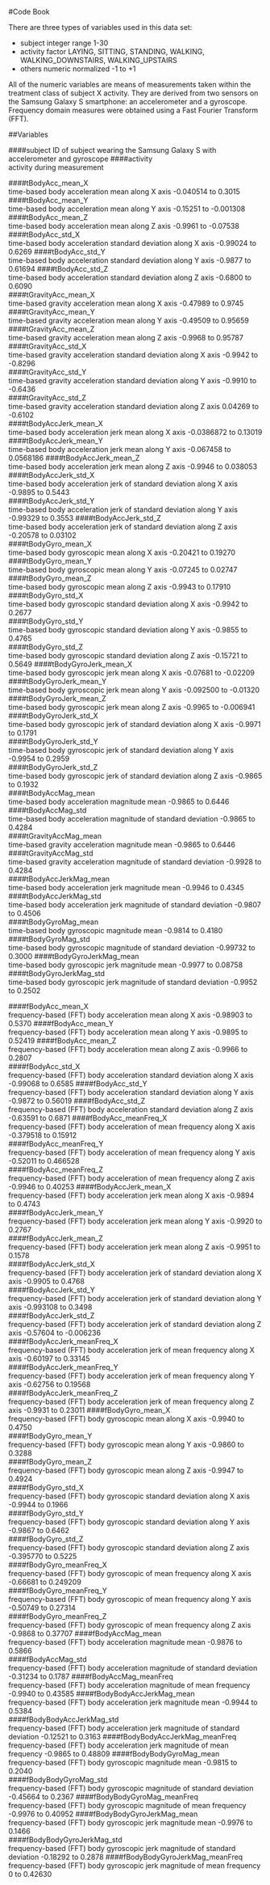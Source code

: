 #Code Book

There are three types of variables used in this data set: 

* subject	integer	range 1-30
* activity	factor	LAYING, SITTING, STANDING, WALKING, WALKING_DOWNSTAIRS, WALKING_UPSTAIRS
* others	numeric	normalized -1 to +1

All  of the numeric variables are means of measurements taken within the treatment class of subject X activity. They are derived from two sensors on the Samsung Galaxy S smartphone: an accelerometer and a gyroscope. Frequency domain measures were obtained using a Fast Fourier Transform (FFT).


##Variables			

####subject
ID of subject wearing the Samsung Galaxy S with accelerometer and gyroscope
####activity				
activity during measurement

####tBodyAcc_mean_X			
time-based body acceleration  mean along X axis				-0.040514 to 0.3015
####tBodyAcc_mean_Y			
time-based body acceleration  mean along Y axis				-0.15251 to -0.001308	
####tBodyAcc_mean_Z			
time-based body acceleration  mean along Z axis				-0.9961 to -0.07538	
####tBodyAcc_std_X			
time-based body acceleration standard deviation along X axis			-0.99024 to  0.6269	
####tBodyAcc_std_Y			
time-based body acceleration standard deviation along Y axis			-0.9877 to  0.61694	
####tBodyAcc_std_Z			
time-based body acceleration standard deviation along Z axis			-0.6800 to  0.6090	
####tGravityAcc_mean_X			
time-based  gravity acceleration  mean along X axis				-0.47989 to  0.9745	
####tGravityAcc_mean_Y			
time-based  gravity acceleration  mean along Y axis				-0.49509 to  0.95659	
####tGravityAcc_mean_Z			
time-based  gravity acceleration  mean along Z axis				-0.9968 to  0.95787	
####tGravityAcc_std_X			
time-based  gravity acceleration standard deviation along X axis			-0.9942 to -0.8296	
####tGravityAcc_std_Y			
time-based  gravity acceleration standard deviation along Y axis			-0.9910 to -0.6436	
####tGravityAcc_std_Z			
time-based  gravity acceleration standard deviation along Z axis			0.04269 to -0.6102	
####tBodyAccJerk_mean_X		
time-based body acceleration jerk  mean along X axis			-0.0386872 to 0.13019	
####tBodyAccJerk_mean_Y		
time-based body acceleration jerk  mean along Y axis			-0.067458 to  0.0568186	
####tBodyAccJerk_mean_Z		
time-based body acceleration jerk  mean along Z axis			-0.9946 to  0.038053	
####tBodyAccJerk_std_X			
time-based body acceleration jerk of standard deviation along X axis		-0.9895 to  0.5443	
####tBodyAccJerk_std_Y			
time-based body acceleration jerk of standard deviation along Y axis		-0.99329 to  0.3553	
####tBodyAccJerk_std_Z			
time-based body acceleration jerk of standard deviation along Z axis		-0.20578 to  0.03102	
####tBodyGyro_mean_X			
time-based body gyroscopic  mean along X axis				-0.20421 to  0.19270	
####tBodyGyro_mean_Y			
time-based body gyroscopic  mean along Y axis				-0.07245 to  0.02747	
####tBodyGyro_mean_Z			
time-based body gyroscopic  mean along Z axis				-0.9943 to  0.17910	
####tBodyGyro_std_X			
time-based body gyroscopic standard deviation along X axis			-0.9942 to  0.2677	
####tBodyGyro_std_Y			
time-based body gyroscopic standard deviation along Y axis			-0.9855 to  0.4765	
####tBodyGyro_std_Z			
time-based body gyroscopic standard deviation along Z axis			-0.15721 to  0.5649	
####tBodyGyroJerk_mean_X		
time-based body gyroscopic jerk  mean along X axis				-0.07681 to -0.02209	
####tBodyGyroJerk_mean_Y		
time-based body gyroscopic jerk  mean along Y axis				-0.092500 to -0.01320	
####tBodyGyroJerk_mean_Z		
time-based body gyroscopic jerk  mean along Z axis				-0.9965 to -0.006941	
####tBodyGyroJerk_std_X		
time-based body gyroscopic jerk of standard deviation along X axis		-0.9971 to  0.1791	
####tBodyGyroJerk_std_Y		
time-based body gyroscopic jerk of standard deviation along Y axis		-0.9954 to  0.2959	
####tBodyGyroJerk_std_Z		
time-based body gyroscopic jerk of standard deviation along Z axis		-0.9865 to  0.1932	
####tBodyAccMag_mean			
time-based body acceleration magnitude mean				-0.9865 to  0.6446	
####tBodyAccMag_std			
time-based body acceleration magnitude of standard deviation			-0.9865 to  0.4284	
####tGravityAccMag_mean		
time-based  gravity acceleration magnitude mean				-0.9865 to  0.6446	
####tGravityAccMag_std			
time-based  gravity acceleration magnitude of standard deviation		-0.9928 to  0.4284	
####tBodyAccJerkMag_mean		
time-based body acceleration jerk magnitude mean				-0.9946 to  0.4345	
####tBodyAccJerkMag_std		
time-based body acceleration jerk magnitude of standard deviation		-0.9807 to  0.4506	
####tBodyGyroMag_mean		
time-based body gyroscopic magnitude mean				-0.9814 to  0.4180	
####tBodyGyroMag_std			
time-based body gyroscopic magnitude of standard deviation			-0.99732 to  0.3000	
####tBodyGyroJerkMag_mean		
time-based body gyroscopic jerk magnitude mean				-0.9977 to  0.08758	
####tBodyGyroJerkMag_std		
time-based body gyroscopic jerk magnitude of standard deviation		-0.9952 to  0.2502	

####fBodyAcc_mean_X			
frequency-based (FFT) body acceleration  mean along X axis			-0.98903 to  0.5370	
####fBodyAcc_mean_Y			
frequency-based (FFT) body acceleration  mean along Y axis			-0.9895 to  0.52419	
####fBodyAcc_mean_Z			
frequency-based (FFT) body acceleration  mean along Z axis			-0.9966 to  0.2807	
####fBodyAcc_std_X			
frequency-based (FFT) body acceleration standard deviation along X axis		-0.99068 to  0.6585	
####fBodyAcc_std_Y			
frequency-based (FFT) body acceleration standard deviation along Y axis		-0.9872 to  0.56019	
####fBodyAcc_std_Z			
frequency-based (FFT) body acceleration standard deviation along Z axis		-0.63591 to  0.6871	
####fBodyAcc_meanFreq_X		
frequency-based (FFT) body acceleration  of mean frequency along X axis		-0.379518 to  0.15912	
####fBodyAcc_meanFreq_Y		
frequency-based (FFT) body acceleration  of mean frequency along Y axis		-0.52011 to  0.466528	
####fBodyAcc_meanFreq_Z		
frequency-based (FFT) body acceleration  of mean frequency along Z axis		-0.9946 to  0.40253	
####fBodyAccJerk_mean_X		
frequency-based (FFT) body acceleration jerk  mean along X axis		-0.9894 to  0.4743	
####fBodyAccJerk_mean_Y		
frequency-based (FFT) body acceleration jerk  mean along Y axis		-0.9920 to  0.2767	
####fBodyAccJerk_mean_Z		
frequency-based (FFT) body acceleration jerk  mean along Z axis		-0.9951 to  0.1578	
####fBodyAccJerk_std_X			
frequency-based (FFT) body acceleration jerk of standard deviation along X axis	-0.9905 to  0.4768	
####fBodyAccJerk_std_Y			
frequency-based (FFT) body acceleration jerk of standard deviation along Y axis	-0.993108 to  0.3498	
####fBodyAccJerk_std_Z			
frequency-based (FFT) body acceleration jerk of standard deviation along Z axis	-0.57604 to -0.006236	
####fBodyAccJerk_meanFreq_X		
frequency-based (FFT) body acceleration jerk  of mean frequency along X axis	-0.60197 to  0.33145	
####fBodyAccJerk_meanFreq_Y		
frequency-based (FFT) body acceleration jerk  of mean frequency along Y axis	-0.62756 to  0.19568	
####fBodyAccJerk_meanFreq_Z		
frequency-based (FFT) body acceleration jerk  of mean frequency along Z axis	-0.9931 to  0.23011	
####fBodyGyro_mean_X			
frequency-based (FFT) body gyroscopic  mean along X axis			-0.9940 to  0.4750	
####fBodyGyro_mean_Y			
frequency-based (FFT) body gyroscopic  mean along Y axis			-0.9860 to  0.3288	
####fBodyGyro_mean_Z			
frequency-based (FFT) body gyroscopic  mean along Z axis			-0.9947 to  0.4924	
####fBodyGyro_std_X			
frequency-based (FFT) body gyroscopic standard deviation along X axis		-0.9944 to  0.1966	
####fBodyGyro_std_Y			
frequency-based (FFT) body gyroscopic standard deviation along Y axis		-0.9867 to  0.6462	
####fBodyGyro_std_Z			
frequency-based (FFT) body gyroscopic standard deviation along Z axis		-0.395770 to  0.5225	
####fBodyGyro_meanFreq_X		
frequency-based (FFT) body gyroscopic  of mean frequency along X axis		-0.66681 to  0.249209	
####fBodyGyro_meanFreq_Y		
frequency-based (FFT) body gyroscopic  of mean frequency along Y axis		-0.50749 to  0.27314	
####fBodyGyro_meanFreq_Z		
frequency-based (FFT) body gyroscopic  of mean frequency along Z axis		-0.9868 to  0.37707	
####fBodyAccMag_mean			
frequency-based (FFT) body acceleration magnitude mean			-0.9876 to  0.5866	
####fBodyAccMag_std			
frequency-based (FFT) body acceleration magnitude of standard deviation		-0.31234 to  0.1787	
####fBodyAccMag_meanFreq		
frequency-based (FFT) body acceleration magnitude of mean frequency		-0.9940 to  0.43585	
####fBodyBodyAccJerkMag_mean		
frequency-based (FFT) body  acceleration jerk magnitude mean			-0.9944 to  0.5384	
####fBodyBodyAccJerkMag_std		
frequency-based (FFT) body  acceleration jerk magnitude of standard deviation	-0.12521 to  0.3163	
####fBodyBodyAccJerkMag_meanFreq	
frequency-based (FFT) body  acceleration jerk magnitude of mean frequency	-0.9865 to  0.48809	
####fBodyBodyGyroMag_mean		
frequency-based (FFT) body  gyroscopic magnitude mean			-0.9815 to  0.2040	
####fBodyBodyGyroMag_std		
frequency-based (FFT) body  gyroscopic magnitude of standard deviation		-0.45664 to  0.2367	
####fBodyBodyGyroMag_meanFreq		
frequency-based (FFT) body  gyroscopic magnitude of mean frequency		-0.9976 to  0.40952	
####fBodyBodyGyroJerkMag_mean		
frequency-based (FFT) body  gyroscopic jerk magnitude mean			-0.9976 to  0.1466	
####fBodyBodyGyroJerkMag_std		
frequency-based (FFT) body  gyroscopic jerk magnitude of standard deviation	-0.18292 to  0.2878	
####fBodyBodyGyroJerkMag_meanFreq	
frequency-based (FFT) body  gyroscopic jerk magnitude of mean frequency	           0 to  0.42630	
